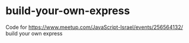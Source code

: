 # build-your-own-express
Code for https://www.meetup.com/JavaScript-Israel/events/256564132/ build your own express
